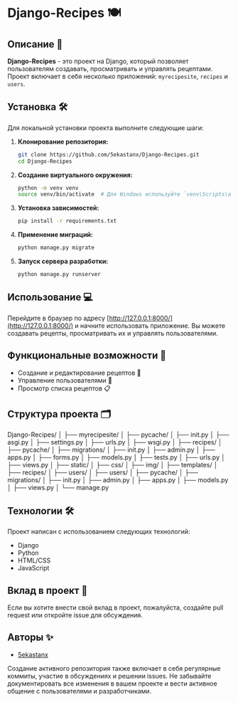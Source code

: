 # Django-Recipes 🍽️

## Описание 📖
**Django-Recipes** - это проект на Django, который позволяет пользователям создавать, просматривать и управлять рецептами. Проект включает в себя несколько приложений: `myrecipesite`, `recipes` и `users`.

## Установка 🛠️ 
Для локальной установки проекта выполните следующие шаги:
 
1. **Клонирование репозитория:**
    ```bash
    git clone https://github.com/5ekastanx/Django-Recipes.git
    cd Django-Recipes
    ```

2. **Создание виртуального окружения:**
    ```bash
    python -m venv venv
    source venv/bin/activate  # Для Windows используйте `venv\Scripts\activate`
    ```

3. **Установка зависимостей:**
    ```bash
    pip install -r requirements.txt
    ```

4. **Применение миграций:**
    ```bash
    python manage.py migrate
    ```

5. **Запуск сервера разработки:**
    ```bash
    python manage.py runserver
    ```

## Использование 💻
Перейдите в браузер по адресу [http://127.0.0.1:8000/](http://127.0.0.1:8000/) и начните использовать приложение. Вы можете создавать рецепты, просматривать их и управлять пользователями.

## Функциональные возможности 🚀
- Создание и редактирование рецептов 📝
- Управление пользователями 👤
- Просмотр списка рецептов 📋

## Структура проекта 🗂️
Django-Recipes/
│
├── myrecipesite/
│ ├── pycache/
│ ├── init.py
│ ├── asgi.py
│ ├── settings.py
│ ├── urls.py
│ ├── wsgi.py
│
├── recipes/
│ ├── pycache/
│ ├── migrations/
│ ├── init.py
│ ├── admin.py
│ ├── apps.py
│ ├── forms.py
│ ├── models.py
│ ├── tests.py
│ ├── urls.py
│ ├── views.py
│
├── static/
│ ├── css/
│ ├── img/
│ ├── templates/
│ ├── recipes/
│ ├── users/
│
├── users/
│ ├── pycache/
│ ├── migrations/
│ ├── init.py
│ ├── admin.py
│ ├── apps.py
│ ├── models.py
│ ├── views.py
│
└── manage.py



## Технологии 🛠️
Проект написан с использованием следующих технологий:
- Django
- Python
- HTML/CSS
- JavaScript

## Вклад в проект 🤝
Если вы хотите внести свой вклад в проект, пожалуйста, создайте pull request или откройте issue для обсуждения.

## Авторы ✨
- [5ekastanx](https://github.com/5ekastanx)


Создание активного репозитория также включает в себя регулярные коммиты, участие в обсуждениях и решении issues. Не забывайте документировать все изменения в вашем проекте и вести активное общение с пользователями и разработчиками.
